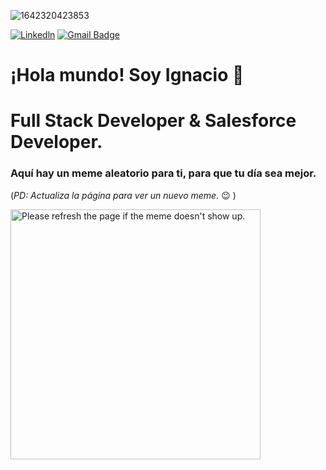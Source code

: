 ![1642320423853](https://user-images.githubusercontent.com/48784001/203785020-2b4826c1-7ddb-4de8-b65b-ebf6e04c5290.jpeg)

[![Linkedln](https://img.shields.io/badge/LinkedIn-0077B5?style=flat-square&logo=linkedin&logoColor=white)](https://www.linkedin.com/in/igrilloc/)
[![Gmail Badge](https://img.shields.io/badge/-Gmail-c14438?style=flat-square&logo=Gmail&logoColor=white&link=mailto:mixdeers@gmail.com)](mailto:ignaciogrillocaimary@gmail.com)

# ¡Hola mundo! Soy Ignacio 👋 
# Full Stack Developer & Salesforce Developer. 














### Aquí hay un meme aleatorio para ti, para que tu día sea mejor.
(*PD: Actualiza la página para ver un nuevo meme.* :wink: )

<a href="https://github.com/techytushar/random-memer"><img src='https://web-production-4cea.up.railway.app/' title="Meme" alt="Please refresh the page if the meme doesn't show up." height="400"></a>
